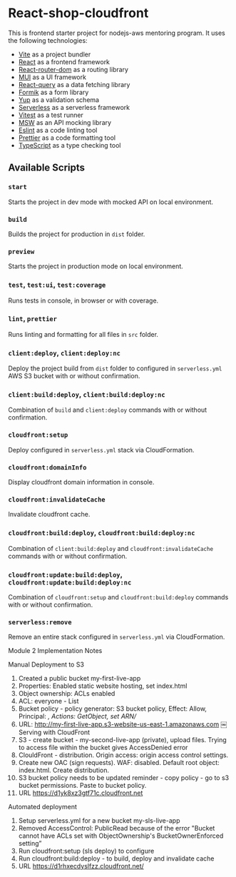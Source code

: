 # React-shop-cloudfront

This is frontend starter project for nodejs-aws mentoring program. It uses the following technologies:

- [Vite](https://vitejs.dev/) as a project bundler
- [React](https://beta.reactjs.org/) as a frontend framework
- [React-router-dom](https://reactrouterdotcom.fly.dev/) as a routing library
- [MUI](https://mui.com/) as a UI framework
- [React-query](https://react-query-v3.tanstack.com/) as a data fetching library
- [Formik](https://formik.org/) as a form library
- [Yup](https://github.com/jquense/yup) as a validation schema
- [Serverless](https://serverless.com/) as a serverless framework
- [Vitest](https://vitest.dev/) as a test runner
- [MSW](https://mswjs.io/) as an API mocking library
- [Eslint](https://eslint.org/) as a code linting tool
- [Prettier](https://prettier.io/) as a code formatting tool
- [TypeScript](https://www.typescriptlang.org/) as a type checking tool

## Available Scripts

### `start`

Starts the project in dev mode with mocked API on local environment.

### `build`

Builds the project for production in `dist` folder.

### `preview`

Starts the project in production mode on local environment.

### `test`, `test:ui`, `test:coverage`

Runs tests in console, in browser or with coverage.

### `lint`, `prettier`

Runs linting and formatting for all files in `src` folder.

### `client:deploy`, `client:deploy:nc`

Deploy the project build from `dist` folder to configured in `serverless.yml` AWS S3 bucket with or without confirmation.

### `client:build:deploy`, `client:build:deploy:nc`

Combination of `build` and `client:deploy` commands with or without confirmation.

### `cloudfront:setup`

Deploy configured in `serverless.yml` stack via CloudFormation.

### `cloudfront:domainInfo`

Display cloudfront domain information in console.

### `cloudfront:invalidateCache`

Invalidate cloudfront cache.

### `cloudfront:build:deploy`, `cloudfront:build:deploy:nc`

Combination of `client:build:deploy` and `cloudfront:invalidateCache` commands with or without confirmation.

### `cloudfront:update:build:deploy`, `cloudfront:update:build:deploy:nc`

Combination of `cloudfront:setup` and `cloudfront:build:deploy` commands with or without confirmation.

### `serverless:remove`

Remove an entire stack configured in `serverless.yml` via CloudFormation.

Module 2 
Implementation Notes

Manual Deployment to S3
1. Created a public bucket my-first-live-app
2. Properties: Enabled static website hosting, set index.html
3. Object ownership: ACLs enabled
4. ACL: everyone - List
5. Bucket policy - policy generator: S3 bucket policy, Effect: Allow, Principal: *, Actions: GetObject, set ARN/*
6. URL: http://my-first-live-app.s3-website-us-east-1.amazonaws.com
￼
Serving with CloudFront
1. S3 - create bucket - my-second-live-app (private), upload files. Trying to access file within the bucket gives AccessDenied error
2. ClouldFront - distribution. Origin access: origin access control settings.
3. Create new OAC (sign requests). WAF: disabled. Default root object: index.html. Create distribution.
4. S3 bucket policy needs to be updated reminder - copy policy - go to s3 bucket permissions. Paste to bucket policy.
5. URL https://d1yk8xz3gtf71c.cloudfront.net 

Automated deployment
1. Setup serverless.yml for a new bucket my-sls-live-app
2. Removed AccessControl: PublicRead because of the error "Bucket cannot have ACLs set with ObjectOwnership's BucketOwnerEnforced setting”
3. Run cloudfront:setup (sls deploy) to configure
4. Run cloudfront:build:deploy - to build, deploy and invalidate cache 
5. URL https://d1rhxecdyslfzz.cloudfront.net/ 
